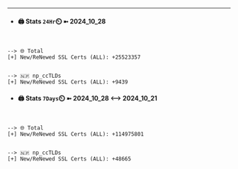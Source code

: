 

---
- #### 🖨️ **Stats** `24Hr`⏲️ ➼ 2024_10_28
```console


--> 🌐 Total
[+] New/ReNewed SSL Certs (ALL): +25523357


--> 🇳🇵 np_ccTLDs
[+] New/ReNewed SSL Certs (ALL): +9439

```

- #### 🖨️ **Stats** `7Days`⏲️ ➼ 2024_10_28 <--> 2024_10_21
```console


--> 🌐 Total
[+] New/ReNewed SSL Certs (ALL): +114975801


--> 🇳🇵 np_ccTLDs
[+] New/ReNewed SSL Certs (ALL): +48665

```

